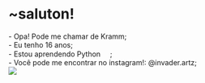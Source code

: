 <h1>~saluton!</h1>
<p>
- Opa! Pode me chamar de Kramm;<br>
- Eu tenho 16 anos;<br>
- Estou aprendendo Python <img src="https://i.imgur.com/NUraDoY.png" width=15px>;<br>
- Você pode me encontrar no instagram!: @invader.artz;<br>
<img src="https://pa1.aminoapps.com/6573/48c6176e3972bd844869ce0a5ad027e088877de3_hq.gif">
</p>



<!---
InvaderKrm/InvaderKrm is a ✨ special ✨ repository because its `README.md` (this file) appears on your GitHub profile.
You can click the Preview link to take a look at your changes.
--->
